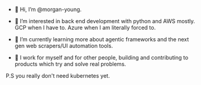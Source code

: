 - 👋 Hi, I’m @morgan-young.

- 👀 I’m interested in back end development with python and AWS mostly. GCP when I have to. Azure when I am literally forced to.

- 🌱 I’m currently learning more about agentic frameworks and the next gen web scrapers/UI automation tools.

- 🔨 I work for myself and for other people, building and contributing to products which try and solve real problems.

P.S you really don't need kubernetes yet.
